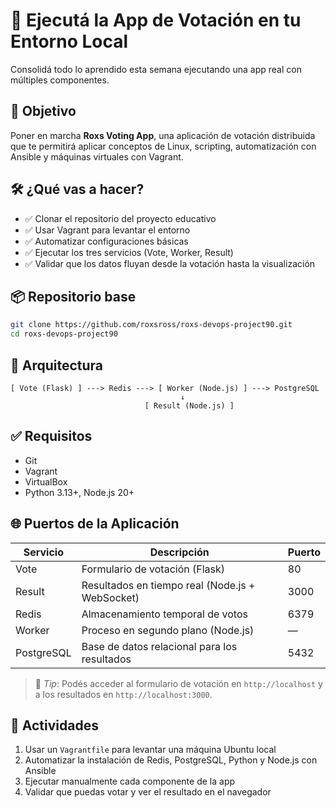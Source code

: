 # 🧪 Ejecutá la App de Votación en tu Entorno Local

Consolidá todo lo aprendido esta semana ejecutando una app real con múltiples componentes.

## 🎯 Objetivo

Poner en marcha **Roxs Voting App**, una aplicación de votación distribuida que te permitirá aplicar conceptos de Linux, scripting, automatización con Ansible y máquinas virtuales con Vagrant.

## 🛠️ ¿Qué vas a hacer?

* ✅ Clonar el repositorio del proyecto educativo
* ✅ Usar Vagrant para levantar el entorno
* ✅ Automatizar configuraciones básicas
* ✅ Ejecutar los tres servicios (Vote, Worker, Result)
* ✅ Validar que los datos fluyan desde la votación hasta la visualización

## 📦 Repositorio base

```bash
git clone https://github.com/roxsross/roxs-devops-project90.git
cd roxs-devops-project90
```

## 🧩 Arquitectura

```
[ Vote (Flask) ] ---> Redis ---> [ Worker (Node.js) ] ---> PostgreSQL
                                      ↓
                              [ Result (Node.js) ]
```

## ✅ Requisitos

* Git
* Vagrant
* VirtualBox
* Python 3.13+, Node.js 20+

## 🌐 Puertos de la Aplicación

| Servicio   | Descripción                                     | Puerto  |
| ---------- | ----------------------------------------------- | ------- |
| Vote       | Formulario de votación (Flask)                  | 80      |
| Result     | Resultados en tiempo real (Node.js + WebSocket) | 3000    |
| Redis      | Almacenamiento temporal de votos                | 6379    |
| Worker     | Proceso en segundo plano (Node.js)              | —       |
| PostgreSQL | Base de datos relacional para los resultados    | 5432    |

> 🧠 *Tip*: Podés acceder al formulario de votación en `http://localhost` y a los resultados en `http://localhost:3000`.

## 🚀 Actividades

1. Usar un `Vagrantfile` para levantar una máquina Ubuntu local
2. Automatizar la instalación de Redis, PostgreSQL, Python y Node.js con Ansible
3. Ejecutar manualmente cada componente de la app
4. Validar que puedas votar y ver el resultado en el navegador